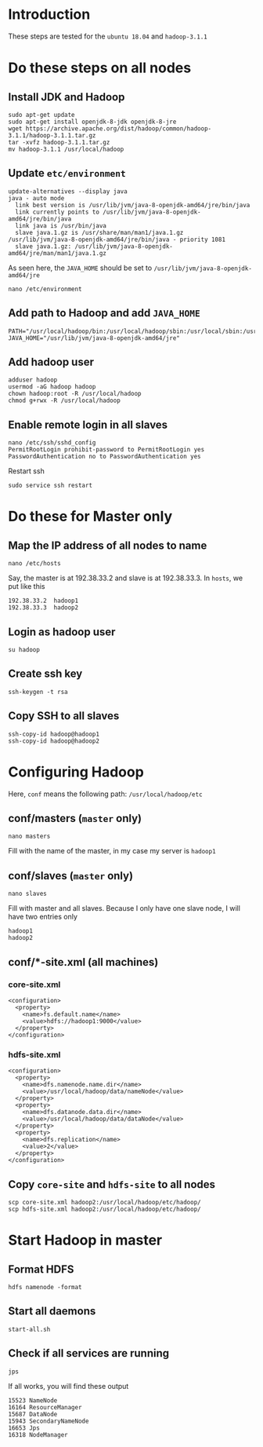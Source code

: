 # Introduction

These steps are tested for the `ubuntu 18.04` and `hadoop-3.1.1`

# Do these steps on all nodes

## Install JDK and Hadoop

```
sudo apt-get update
sudo apt-get install openjdk-8-jdk openjdk-8-jre
wget https://archive.apache.org/dist/hadoop/common/hadoop-3.1.1/hadoop-3.1.1.tar.gz
tar -xvfz hadoop-3.1.1.tar.gz
mv hadoop-3.1.1 /usr/local/hadoop
```

## Update `etc/environment`

```
update-alternatives --display java
java - auto mode
  link best version is /usr/lib/jvm/java-8-openjdk-amd64/jre/bin/java
  link currently points to /usr/lib/jvm/java-8-openjdk-amd64/jre/bin/java
  link java is /usr/bin/java
  slave java.1.gz is /usr/share/man/man1/java.1.gz
/usr/lib/jvm/java-8-openjdk-amd64/jre/bin/java - priority 1081
  slave java.1.gz: /usr/lib/jvm/java-8-openjdk-amd64/jre/man/man1/java.1.gz
```
As seen here, the `JAVA_HOME` should be set to `/usr/lib/jvm/java-8-openjdk-amd64/jre`

```
nano /etc/environment
```

## Add path to Hadoop and add `JAVA_HOME`

```
PATH="/usr/local/hadoop/bin:/usr/local/hadoop/sbin:/usr/local/sbin:/usr/local/bin:/usr/sbin:/usr/bin:/sbin:/bin:/usr/games:/usr/local/games:/snap/bin"
JAVA_HOME="/usr/lib/jvm/java-8-openjdk-amd64/jre"
```

## Add hadoop user

```
adduser hadoop
usermod -aG hadoop hadoop
chown hadoop:root -R /usr/local/hadoop
chmod g+rwx -R /usr/local/hadoop
```

## Enable remote login in all slaves

```
nano /etc/ssh/sshd_config 
PermitRootLogin prohibit-password to PermitRootLogin yes 
PasswordAuthentication no to PasswordAuthentication yes
```
Restart ssh

```
sudo service ssh restart
```


# Do these for Master only

## Map the IP address of all nodes to name

```
nano /etc/hosts
```

Say, the master is at 192.38.33.2 and slave is at 192.38.33.3. In `hosts`, we put like this

```
192.38.33.2  hadoop1
192.38.33.3  hadoop2
```

## Login as hadoop user

```
su hadoop
```

## Create ssh key

```
ssh-keygen -t rsa
```

## Copy SSH to all slaves

```
ssh-copy-id hadoop@hadoop1
ssh-copy-id hadoop@hadoop2
```

# Configuring Hadoop

Here, `conf` means the following path: `/usr/local/hadoop/etc`

## conf/masters (`master` only)

```
nano masters
```
Fill with the name of the master, in my case my server is `hadoop1`

## conf/slaves (`master` only)

```
nano slaves
```
Fill with master and all slaves. Because I only have one slave node, I will have two entries only

```
hadoop1
hadoop2
```

## conf/*-site.xml (all machines)

### core-site.xml

```
<configuration>
  <property>
    <name>fs.default.name</name>
    <value>hdfs://hadoop1:9000</value>
  </property>
</configuration>
```

### hdfs-site.xml

```
<configuration>
  <property>
    <name>dfs.namenode.name.dir</name>
    <value>/usr/local/hadoop/data/nameNode</value>
  </property>
  <property>
    <name>dfs.datanode.data.dir</name>
    <value>/usr/local/hadoop/data/dataNode</value>
  </property>
  <property>
    <name>dfs.replication</name>
    <value>2</value>
  </property>
</configuration>
```

## Copy `core-site` and `hdfs-site` to all nodes

```
scp core-site.xml hadoop2:/usr/local/hadoop/etc/hadoop/
scp hdfs-site.xml hadoop2:/usr/local/hadoop/etc/hadoop/
```

# Start Hadoop in master

## Format HDFS

```
hdfs namenode -format
```

## Start all daemons

```
start-all.sh
```

## Check if all services are running

```
jps
```
If all works, you will find these output

```
15523 NameNode
16164 ResourceManager
15687 DataNode
15943 SecondaryNameNode
16653 Jps
16318 NodeManager
```
